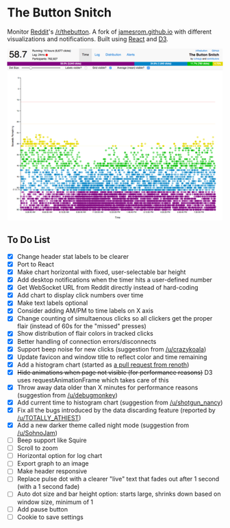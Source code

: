 # The Button Snitch
Monitor [Reddit](//www.reddit.com/)'s [/r/thebutton](//www.reddit.com/r/thebutton/). A fork of [jamesrom.github.io](//jamesrom.github.io) with different visualizations and notifications. Built using [React](//facebook.github.io/react/) and [D3](//d3js.org).

![Screenshot](/screenshot.png?raw=true)

## To Do List
- [x] Change header stat labels to be clearer
- [x] Port to React
- [x] Make chart horizontal with fixed, user-selectable bar height
- [x] Add desktop notifications when the timer hits a user-defined number
- [x] Get WebSocket URL from Reddit directly instead of hard-coding
- [x] Add chart to display click numbers over time
- [x] Make text labels optional
- [x] Consider adding AM/PM to time labels on X axis
- [x] Change counting of simultaenous clicks so all clickers get the proper flair (instead of 60s for the "missed" presses)
- [x] Show distribution of flair colors in tracked clicks
- [x] Better handling of connection errors/disconnects
- [x] Support beep noise for new clicks (suggestion from [/u/crazykoala](//www.reddit.com/user/crazykoala))
- [x] Update favicon and window title to reflect color and time remaining
- [x] Add a histogram chart (started as [a pull request from renoth](//github.com/treyp/thebutton/pull/1))
- [x] ~~Hide animations when page not visible (for performance reasons)~~ D3 uses requestAnimationFrame which takes care of this
- [x] Throw away data older than X minutes for performance reasons (suggestion from [/u/debugmonkey](//www.reddit.com/user/debugmonkey))
- [x] Add current time to histogram chart (suggestion from [/u/shotgun_nancy](//www.reddit.com/user/shotgun_nancy))
- [x] Fix all the bugs introduced by the data discarding feature (reported by [/u/TOTALLY_ATHIEST](//www.reddit.com/user/TOTALLY_ATHIEST))
- [x] Add a new darker theme called night mode (suggestion from [/u/SohnoJam](//www.reddit.com/user/SohnoJam))
- [ ] Beep support like Squire
- [ ] Scroll to zoom
- [ ] Horizontal option for log chart
- [ ] Export graph to an image
- [ ] Make header responsive
- [ ] Replace pulse dot with a clearer "live" text that fades out after 1 second (with a 1 second fade)
- [ ] Auto dot size and bar height option: starts large, shrinks down based on window size, minimum of 1
- [ ] Add pause button
- [ ] Cookie to save settings

